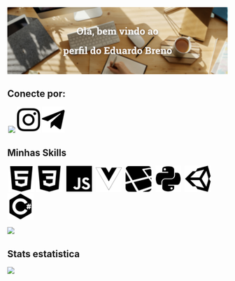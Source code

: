 <div align="center">
  <img src="https://github.com/eduardobrenn/eduardobrenn/blob/main/assets/img/banner/export/welcome.png"/>
</div>

## Conecte por:
<img src="https://github.com/eduardobrenn/eduardobrenn/blob/main/assets/img/icons/export/linkedin-brands.svg.svg" height="60px" style="max-width:100%;margin: 0 2px;"/><img src="https://github.com/eduardobrenn/eduardobrenn/blob/main/assets/img/icons/export/instagram-brands.svg" height="60px" style="max-width:100%;margin: 0 2px;"/><img src="https://github.com/eduardobrenn/eduardobrenn/blob/main/assets/img/icons/export/telegram-plane-brands.svg" height="60px" style="max-width:100%;margin: 0 2px;"/>

## Minhas Skills
<i class="devicon-html5-plain" style="font-size: 60px"></i>
<i class="devicon-css3-plain" style="font-size: 60px"></i>
<i class="devicon-javascript-plain" style="font-size: 60px"></i>
<i class="devicon-vuejs-plain" style="font-size: 60px"></i>
<i class="devicon-laravel-plain" style="font-size: 60px"></i>
<i class="devicon-python-plain" style="font-size: 60px"></i>
<i class="devicon-django-plain" style="font-size: 60px"></i>
<i class="devicon-unity-original" style="font-size: 60px"></i>
<i class="devicon-csharp-plain" style="font-size: 60px"></i>

<img src="https://github.com/eduardobrenn/eduardobrenn/blob/main/assets/img/icons/export/html.svg" height="60px" style="max-width:100%;margin: 0 2px;"/><img src="https://github.com/eduardobrenn/eduardobrenn/blob/main/assets/img/icons/export/css3-plain.svg" height="60px" style="max-width:100%;margin: 0 2px;"/>
<img src="https://github.com/eduardobrenn/eduardobrenn/blob/main/assets/img/icons/export/javascript-original.svg" height="60px" style="max-width:100%;margin: 0 2px;"/>
<img src="https://github.com/eduardobrenn/eduardobrenn/blob/main/assets/img/icons/export/vue.svg" height="60px" style="max-width:100%;margin: 0 2px;"/>
<img src="https://github.com/eduardobrenn/eduardobrenn/blob/main/assets/img/icons/export/laravel.svg" height="60px" style="max-width:100%;margin: 0 2px;"/>
<img src="https://github.com/eduardobrenn/eduardobrenn/blob/main/assets/img/icons/export/python.svg" height="60px" style="max-width:100%;margin: 0 2px;"/>
<img src="https://github.com/eduardobrenn/eduardobrenn/blob/main/assets/img/icons/export/unity-original.svg" height="60px" style="max-width:100%;margin: 0 2px;"/>
<img src="https://github.com/eduardobrenn/eduardobrenn/blob/main/assets/img/icons/export/csharp-plain.svg" height="60px" />



<img height="300em" src="https://github-readme-stats.vercel.app/api/top-langs/?username=eduardobrenn"/>



## Stats estatistica
<div>
  <img height="200em" src="https://github-readme-stats.vercel.app/api?username=eduardobrenn&count_private=true&show_icons=true"/>
</div>
